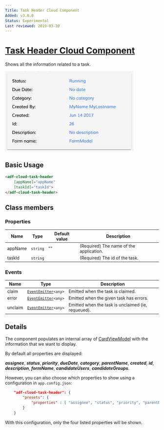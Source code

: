 ```yaml
---
Title: Task Header Cloud Component
Added: v3.0.0
Status: Experimental
Last reviewed: 2019-03-20
---
```


# [Task Header Cloud Component](../../../lib/process-services-cloud/src/lib/task/task-header/components/task-header-cloud.component.ts "Defined in task-header-cloud.component.ts")

Shows all the information related to a task.

![adf-task-header](../../docassets/images/adf-task-header.png)

## Basic Usage

```html
<adf-cloud-task-header
    [appName]="appName"
    [taskId]="taskId">
</adf-cloud-task-header>
```

## Class members

### Properties

| Name | Type | Default value | Description |
| ---- | ---- | ------------- | ----------- |
| appName | `string` | "" | (Required) The name of the application. |
| taskId | `string` |  | (Required) The id of the task. |

### Events

| Name | Type | Description |
| ---- | ---- | ----------- |
| claim | [`EventEmitter`](https://angular.io/api/core/EventEmitter)`<any>` | Emitted when the task is claimed. |
| error | [`EventEmitter`](https://angular.io/api/core/EventEmitter)`<any>` | Emitted when the given task has errors. |
| unclaim | [`EventEmitter`](https://angular.io/api/core/EventEmitter)`<any>` | Emitted when the task is unclaimed (ie, requeued). |

## Details

The component populates an internal array of
[CardViewModel](../../core/components/card-view.component.md) with the information that we want to display.

By default all properties are displayed:

**_assignee_**, **_status_**, **_priority_**, **_dueDate_**, **_category_**, **_parentName_**, **_created_**, **_id_**, **_description_**, **_formName_**, **_candidateUsers_**, **_candidateGroups_**.

However, you can also choose which properties to show using a configuration in `app.config.json`:

```json
    "adf-cloud-task-header": {
        "presets": {
            "properties" : [ "assignee", "status", "priority", "parentName"]
        }
    }
```

With this configuration, only the four listed properties will be shown.
